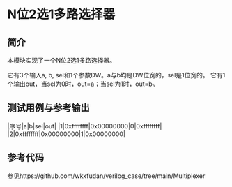 N位2选1多路选择器
===

简介
---
本模块实现了一个N位2选1多路选择器。

它有3个输入a, b, sel和1个参数DW。a与b均是DW位宽的，sel是1位宽的。
它有1个输出out，当sel为0时，out=a；当sel为1时，out=b。

测试用例与参考输出
---
|序号|a|b|sel|out|
|1|0xffffffff|0x00000000|0|0xffffffff|
|2|0xffffffff|0x00000000|1|0x00000000|

参考代码
---

参见https://github.com/wkxfudan/verilog_case/tree/main/Multiplexer